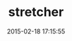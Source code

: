 ---
layout: post
title:  "stretcher"
repo:   "PoseBiz/stretcher"
date:   2015-02-18 17:15:55
gemurl: https://github.com/PoseBiz/stretcher
---